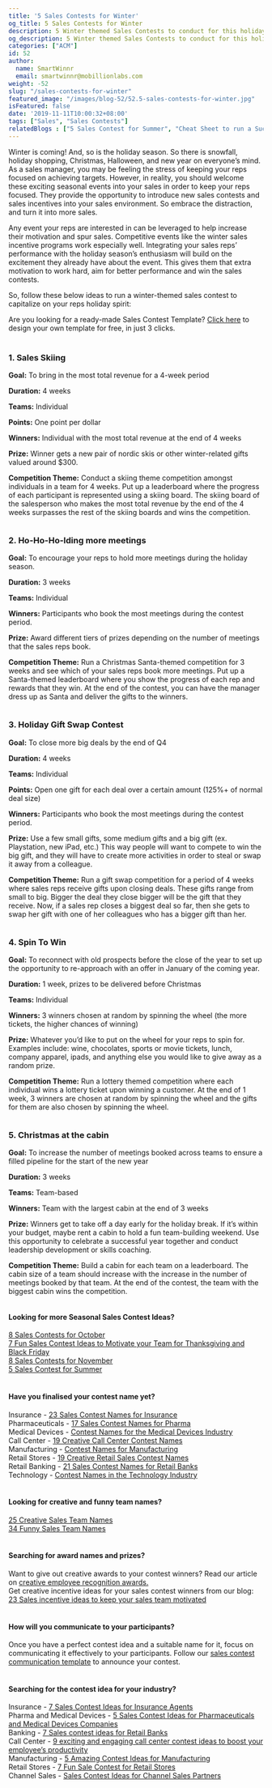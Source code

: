 ```yaml
---
title: '5 Sales Contests for Winter'
og_title: 5 Sales Contests for Winter
description: 5 Winter themed Sales Contests to conduct for this holiday season to spark the interest of your sales team
og_description: 5 Winter themed Sales Contests to conduct for this holiday season to spark the interest of your sales team
categories: ["ACM"]
id: 52
author:
  name: SmartWinnr
  email: smartwinnr@mobillionlabs.com
weight: -52
slug: "/sales-contests-for-winter"
featured_image: "/images/blog-52/52.5-sales-contests-for-winter.jpg"
isFeatured: false
date: '2019-11-11T10:00:32+08:00'
tags: ["Sales", "Sales Contests"]
relatedBlogs : ["5 Sales Contest for Summer", "Cheat Sheet to run a Successful Sales Contest", "Top 20 Sales Contest Names"]
---
```


Winter is coming! And, so is the holiday season. So there is snowfall, holiday shopping, Christmas, Halloween, and new year on everyone’s mind. As a sales manager, you may be feeling the stress of keeping your reps focused on achieving targets. However, in reality, you should welcome these exciting seasonal events into your sales in order to keep your reps focused. They provide the opportunity to introduce new sales contests and sales incentives into your sales environment. So embrace the distraction, and turn it into more sales.

Any event your reps are interested in can be leveraged to help increase their motivation and spur sales. Competitive events like the winter sales incentive programs work especially well. Integrating your sales reps’ performance with the holiday season’s enthusiasm will build on the excitement they already have about the event. This gives them that extra motivation to work hard, aim for better performance and win the sales contests.

So, follow these below ideas to run a winter-themed sales contest to capitalize on your reps holiday spirit:

<div class="ml_pro_tip ml-margin-top20 ml-margin-bottom20">
  Are you looking for a ready-made <span class="ml_text_bold">Sales Contest Template?</span> <a href="https://tools.smartwinnr.com/#/contest-theme-generator" target="_blank" class="ml_custom_link">Click here</a> to design your own template for free, in just 3 clicks.
</div>

<br>

### **1. Sales Skiing**

**Goal:** To bring in the most total revenue for a 4-week period

**Duration:** 4 weeks

**Teams:** Individual

**Points:** One point per dollar

**Winners:** Individual with the most total revenue at the end of 4 weeks

**Prize:** Winner gets a new pair of nordic skis or other winter-related gifts valued around $300.

**Competition Theme:** Conduct a skiing theme competition amongst individuals in a team for 4 weeks. Put up a leaderboard where the progress of each participant is represented using a skiing board. The skiing board of the salesperson who makes the most total revenue by the end of the 4 weeks surpasses the rest of the skiing boards and wins the competition.

<img alt="" src="/images/blog-52/sales-skiing.png" class="ml-padding-top0 ml-padding-bottom0">

### **2. Ho-Ho-Ho-lding more meetings**

**Goal:** To encourage your reps to hold more meetings during the holiday season.

**Duration:** 3 weeks

**Teams:** Individual

**Winners:** Participants who book the most meetings during the contest period.

**Prize:** Award different tiers of prizes depending on the number of meetings that the sales reps book.

**Competition Theme:** Run a Christmas Santa-themed competition for 3 weeks and see which of your sales reps book more meetings. Put up a Santa-themed leaderboard where you show the progress of each rep and rewards that they win. At the end of the contest, you can have the manager dress up as Santa and deliver the gifts to the winners.

<img alt="" src="/images/blog-52/hohoho.png" class="ml-padding-top0 ml-padding-bottom0">

### **3. Holiday Gift Swap Contest**

**Goal:** To close more big deals by the end of Q4

**Duration:** 4 weeks

**Teams:** Individual

**Points:** Open one gift for each deal over a certain amount (125%+ of normal deal size)

**Winners:** Participants who book the most meetings during the contest period.

**Prize:** Use a few small gifts, some medium gifts and a big gift (ex. Playstation, new iPad, etc.) This way people will want to compete to win the big gift, and they will have to create more activities in order to steal or swap it away from a colleague.

**Competition Theme:** Run a gift swap competition for a period of 4 weeks where sales reps receive gifts upon closing deals. These gifts range from small to big. Bigger the deal they close bigger will be the gift that they receive. Now, if a sales rep closes a biggest deal so far, then she gets to swap her gift with one of her colleagues who has a bigger gift than her.

<img alt="" src="/images/blog-52/holiday-gift.png" class="ml-padding-top0 ml-padding-bottom0">

### **4. Spin To Win**

**Goal:** To reconnect with old prospects before the close of the year to set up the opportunity to re-approach with an offer in January of the coming year.

**Duration:** 1 week, prizes to be delivered before Christmas

**Teams:** Individual

**Winners:** 3 winners chosen at random by spinning the wheel (the more tickets, the higher chances of winning)

**Prize:** Whatever you’d like to put on the wheel for your reps to spin for. Examples include: wine, chocolates, sports or movie tickets, lunch, company apparel, ipads, and anything else you would like to give away as a random prize.

**Competition Theme:** Run a lottery themed competition where each individual wins a lottery ticket upon winning a customer. At the end of 1 week, 3 winners are chosen at random by spinning the wheel and the gifts for them are also chosen by spinning the wheel.

<img alt="" src="/images/blog-52/spin-to-win.png" class="ml-padding-top0 ml-padding-bottom0">

### **5. Christmas at the cabin**

**Goal:** To increase the number of meetings booked across teams to ensure a filled pipeline for the start of the new year

**Duration:** 3 weeks

**Teams:** Team-based

**Winners:** Team with the largest cabin at the end of 3 weeks

**Prize:** Winners get to take off a day early for the holiday break. If it’s within your budget, maybe rent a cabin to hold a fun team-building weekend. Use this opportunity to celebrate a successful year together and conduct leadership development or skills coaching.

**Competition Theme:** Build a cabin for each team on a leaderboard. The cabin size of a team should increase with the increase in the number of meetings booked by that team. At the end of the contest, the team with the biggest cabin wins the competition.

<img alt="" src="/images/blog-52/cabin.png" class="ml-padding-top0 ml-padding-bottom0">

<br>

#### **Looking for more Seasonal Sales Contest Ideas?**

<div class="ml-margin-bottom10"><a href="https://www.smartwinnr.com/post/8-sales-contests-for-october/" target="_blank" class="ml_custom_link">8 Sales Contests for October</a></div>

<div class="ml-margin-bottom10"><a href="https://www.smartwinnr.com/post/7-fun-sales-contest-ideas-to-motivate-your-team-for-thanksgiving-and-black-friday/" target="_blank" class="ml_custom_link">7 Fun Sales Contest Ideas to Motivate your Team for Thanksgiving and Black Friday</a></div>

<div class="ml-margin-bottom10"><a href="https://smartwinnr.com/post/8-sales-contests-for-november/" target="_blank" class="ml_custom_link">8 Sales Contests for November</a></div>

<div class="ml-margin-bottom10"><a href="https://smartwinnr.com/post/5-sales-contest-for-summer/" target="_blank" class="ml_custom_link">5 Sales Contest for Summer</a></div>

<br>

#### **Have you finalised your contest name yet?**

<div class="ml-margin-bottom10">Insurance - <a href="https://smartwinnr.com/post/23-sales-contest-names-for-insurance" target="_blank" class="ml_custom_link">23 Sales Contest Names for Insurance</a></div>

<div class="ml-margin-bottom10">Pharmaceuticals - <a href="https://smartwinnr.com/post/17-sales-contest-names-for-pharma/" target="_blank" class="ml_custom_link">17 Sales Contest Names for Pharma</a></div>

<div class="ml-margin-bottom10">Medical Devices - <a href="https://smartwinnr.com/post/contest-names-for-the-medical-devices-industry/" target="_blank" class="ml_custom_link">Contest Names for the Medical Devices Industry</a></div>

<div class="ml-margin-bottom10">Call Center - <a href="https://smartwinnr.com/post/19-creative-call-center-contest-names/" target="_blank" class="ml_custom_link">19 Creative Call Center Contest Names</a></div>

<div class="ml-margin-bottom10">Manufacturing - <a href="https://smartwinnr.com/post/contest-names-for-manufacturing/" target="_blank" class="ml_custom_link">Contest Names for Manufacturing</a></div>

<div class="ml-margin-bottom10">Retail Stores - <a href="https://smartwinnr.com/post/19-creative-retail-sales-contest-names/" target="_blank" class="ml_custom_link">19 Creative Retail Sales Contest Names</a></div>

<div class="ml-margin-bottom10">Retail Banking - <a href="https://smartwinnr.com/post/21-sales-contest-names-for-retail-banks/" target="_blank" class="ml_custom_link">21 Sales Contest Names for Retail Banks</a></div>

<div class="ml-margin-bottom10">Technology - <a href="https://smartwinnr.com/post/contest-names-in-the-technology-industry/" target="_blank" class="ml_custom_link">Contest Names in the Technology Industry</a></div>

<br>

#### **Looking for creative and funny team names?**

<div class="ml-margin-bottom10"><a href="https://www.smartwinnr.com/post/25-creative-sales-team-names/" target="_blank" class="ml_custom_link">25 Creative Sales Team Names</a></div>

<div class="ml-margin-bottom10"><a href="https://www.smartwinnr.com/post/funny-sales-team-names/" target="_blank" class="ml_custom_link">34 Funny Sales Team Names </a></div>

<br>

#### **Searching for award names and prizes?**

<div class="ml-margin-bottom10">Want to give out creative awards to your contest winners? Read our article on <a href="https://www.smartwinnr.com/post/creative-employee-recognition-award-names/" target="_blank" class="ml_custom_link">creative employee recognition awards.</a></div>

<div class="ml-margin-bottom10">Get creative incentive ideas for your sales contest winners from our blog: <a href="https://www.smartwinnr.com/post/sales-incentive-ideas-to-keep-your-sales-team-motivated/" target="_blank" class="ml_custom_link">23 Sales incentive ideas to keep your sales team motivated</a></div>

<br>

#### **How will you communicate to your participants?**

<div class="ml-margin-bottom10">Once you have a perfect contest idea and a suitable name for it, focus on communicating it effectively to your participants. Follow our <a href="https://www.smartwinnr.com/post/sales-contest-communication-template/" target="_blank" class="ml_custom_link">sales contest communication template</a> to announce your contest.</div>

<br>

#### **Searching for the contest idea for your industry?**

<div class="ml-margin-bottom10">Insurance - <a href="https://www.smartwinnr.com/post/sales-contests-for-the-insurance-agents/" target="_blank" class="ml_custom_link">7 Sales Contest Ideas for Insurance Agents</a></div>

<div class="ml-margin-bottom10">Pharma and Medical Devices - <a href="https://www.smartwinnr.com/post/5-sales-contests-for-pharma-and-medical-device-companies/" target="_blank" class="ml_custom_link">5 Sales Contest Ideas for Pharmaceuticals and Medical Devices Companies</a></div>

<div class="ml-margin-bottom10">Banking - <a href="https://www.smartwinnr.com/post/7-sales-contests-for-retail-banks/" target="_blank" class="ml_custom_link">7 Sales contest ideas for Retail Banks</a></div>

<div class="ml-margin-bottom10">Call Center - <a href="https://www.smartwinnr.com/post/9-exciting-and-engaging-call-center-contest-ideas-to-boost-your-employee-productivity/" target="_blank" class="ml_custom_link">9 exciting and engaging call center contest ideas to boost your employee’s productivity</a></div>

<div class="ml-margin-bottom10">Manufacturing - <a href="https://www.smartwinnr.com/post/5-amazing-contest-ideas-for-manufacturing-units/" target="_blank" class="ml_custom_link">5 Amazing Contest Ideas for Manufacturing</a></div>

<div class="ml-margin-bottom10">Retail Stores - <a href="https://www.smartwinnr.com/post/7-fun-sales-contests-for-retail-stores/" target="_blank" class="ml_custom_link">7 Fun Sale Contest for Retail Stores</a></div>

<div class="ml-margin-bottom10">Channel Sales - <a href="https://www.smartwinnr.com/post/sales-contest-ideas-for-channel-sales-partners/" target="_blank" class="ml_custom_link">Sales Contest Ideas for Channel Sales Partners</a></div>